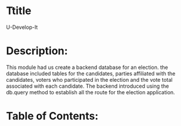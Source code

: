 # Ttitle
U-Develop-It

# Description:
This module had us create a backend database for an election. the database included tables for the candidates, parties affiliated with the candidates, voters who participated in the election and the vote total associated with each candidate. The backend introduced using the db.query method to establish all the route for the election application.

# Table of Contents:
